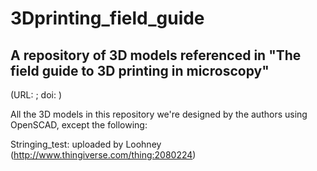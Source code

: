 # 3Dprinting_field_guide
## A repository of 3D models referenced in "The field guide to 3D printing in microscopy" 
(URL: ; doi: )

All the 3D models in this repository we're designed by the authors using OpenSCAD, except the following:

Stringing_test: uploaded by Loohney (http://www.thingiverse.com/thing:2080224)
